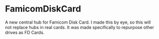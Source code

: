 # FamicomDiskCard
A new central hub for Famicom Disk Card. I made this by eye, so this will not replace hubs in real cards. It was made specifically to repurpose other drives as FD Cards.
